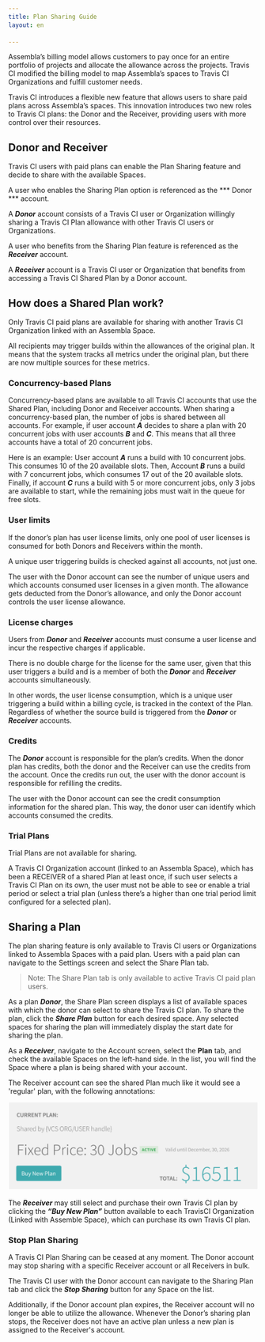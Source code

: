 ```yaml
---
title: Plan Sharing Guide
layout: en

---
```


Assembla’s billing model allows customers to pay once for an entire portfolio of projects and allocate the allowance across the projects. Travis CI modified the billing model to map Assembla’s spaces to Travis CI Organizations and fulfill customer needs.  

Travis CI introduces a flexible new feature that allows users to share paid plans across Assembla’s spaces. This innovation introduces two new roles to Travis CI plans: the Donor and the Receiver, providing users with more control over their resources. 

## Donor and Receiver 
Travis CI users with paid plans can enable the Plan Sharing feature and decide to share with the available Spaces.

A user who enables the Sharing Plan option is referenced as the *** Donor *** account. 

A ***Donor*** account consists of a Travis CI user or Organization willingly sharing a Travis CI Plan allowance with other Travis CI users or Organizations. 

A user who benefits from the Sharing Plan feature is referenced as the ***Receiver*** account. 

A ***Receiver*** account is a Travis CI user or Organization that benefits from accessing a Travis CI Shared Plan by a Donor account. 
 
## How does a Shared Plan work?
Only Travis CI paid plans are available for sharing with another Travis CI Organization linked with an Assembla Space.

All recipients may trigger builds within the allowances of the original plan. It means that the system tracks all metrics under the original plan, but there are now multiple sources for these metrics.

### Concurrency-based Plans
Concurrency-based plans are available to all Travis CI accounts that use the Shared Plan, including Donor and Receiver accounts. When sharing a concurrency-based plan, the number of jobs is shared between all accounts. For example, if user account ***A*** decides to share a plan with 20 concurrent jobs with user accounts ***B*** and ***C***. This means that all three accounts have a total of 20 concurrent jobs. 

Here is an example:
User account ***A*** runs a build with 10 concurrent jobs. This consumes 10 of the 20 available slots. Then, Account ***B*** runs a build with 7 concurrent jobs, which consumes 17 out of the 20 available slots. Finally, if account ***C*** runs a build with 5 or more concurrent jobs, only 3 jobs are available to start, while the remaining jobs must wait in the queue for free slots.  


### User limits
If the donor’s plan has user license limits, only one pool of user licenses is consumed for both Donors and Receivers within the month. 

A unique user triggering builds is checked against all accounts, not just one. 

The user with the Donor account can see the number of unique users and which accounts consumed user licenses in a given month. The allowance gets deducted from the Donor’s allowance, and only the Donor account controls the user license allowance. 

### License charges
Users from ***Donor*** and ***Receiver*** accounts must consume a user license and incur the respective charges if applicable. 

There is no double charge for the license for the same user, given that this user triggers a build and is a member of both the ***Donor*** and ***Receiver*** accounts simultaneously. 

In other words, the user license consumption, which is a unique user triggering a build within a billing cycle, is tracked in the context of the Plan. Regardless of whether the source build is triggered from the ***Donor*** or ***Receiver*** accounts.

### Credits
The ***Donor*** account is responsible for the plan’s credits. 
When the donor plan has credits, both the donor and the Receiver can use the credits from the account. Once the credits run out, the user with the donor account is responsible for refilling the credits. 

The user with the Donor account can see the credit consumption information for the shared plan. This way, the donor user can identify which accounts consumed the credits. 

### Trial Plans
Trial Plans are not available for sharing. 

A Travis CI Organization account (linked to an Assembla Space), which has been a RECEIVER of a shared Plan at least once, if such user selects a Travis CI Plan on its own, the user must not be able to see or enable a trial period or select a trial plan (unless there’s a higher than one trial period limit configured for a selected plan).

## Sharing a Plan
The plan sharing feature is only available to Travis CI users or Organizations linked to Assembla Spaces with a paid plan. 
Users with a paid plan can navigate to the Settings screen and select the Share Plan tab. 

> Note: The Share Plan tab is only available to active Travis CI paid plan users. 

As a plan ***Donor***, the Share Plan screen displays a list of available spaces with which the donor can select to share the Travis CI plan. To share the plan, click the ***Share Plan*** button for each desired space. Any selected spaces for sharing the plan will immediately display the start date for sharing the plan. 

As a ***Receiver***, navigate to the Account screen, select the **Plan** tab, and check the available Spaces on the left-hand side. In the list, you will find the Space where a plan is being shared with your account. 

The Receiver account can see the shared Plan much like it would see a 'regular' plan, with the following annotations:

![Example of Plan Sharing](/user/images/plan-sharing-sample.png)

The ***Receiver*** may still select and purchase their own Travis CI plan by clicking the ***“Buy New Plan”*** button available to each TravisCI Organization (Linked with Assemble Space), which can purchase its own Travis CI plan. 

### Stop Plan Sharing

A Travis CI Plan Sharing can be ceased at any moment. The Donor account may stop sharing with a specific Receiver account or all Receivers in bulk. 

The Travis CI user with the Donor account can navigate to the Sharing Plan tab and click the ***Stop Sharing*** button for any Space on the list. 

Additionally, if the Donor account plan expires, the Receiver account will no longer be able to utilize the allowance. Whenever the Donor’s sharing plan stops, the Receiver does not have an active plan unless a new plan is assigned to the Receiver's account.
